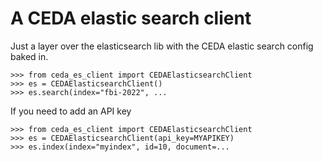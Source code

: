
# A CEDA elastic search client

Just a layer over the elasticsearch lib with the CEDA elastic search config baked in.

```
>>> from ceda_es_client import CEDAElasticsearchClient
>>> es = CEDAElasticsearchClient()
>>> es.search(index="fbi-2022", ...
```

If you need to add an API key 

```
>>> from ceda_es_client import CEDAElasticsearchClient
>>> es = CEDAElasticsearchClient(api_key=MYAPIKEY)
>>> es.index(index="myindex", id=10, document=...
```